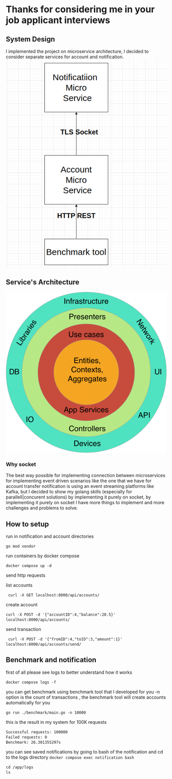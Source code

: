 # Thanks for considering me in your job applicant interviews 

## System Design 
I implemented the project on microservice architecture, I decided to consider separate services
for account and notification.<br>
![design.png](design.png)
## Service's Architecture 
![architecture.png](https://github.com/mahdimehrabi/account-notification/blob/main/architecture.png)

### Why socket 
The best way possible for implementing connection between microservices
for implementing event driven 
scenarios like the one that we have for account transfer notification
is using an event streaming platforms like Kafka, 
but I decided to show my golang skills (especially for parallell|concurent solutions) by implementing it purely on socket, by implementing it purely on socket I have more things to implement and more
challenges and problems to solve. 

## How to setup
run in notification and account directories 
```
go mod vendor 
```

run containers by docker compose 
```
docker compose up -d
```

send http requests

list accounts
```
 curl -X GET localhost:8000/api/accounts/ 
```
create account
```
curl -X POST -d '{"accountID":4,"balance":20.5}' localhost:8000/api/accounts/
```

send transaction 
```
 curl -X POST -d '{"fromID":4,"toID":3,"amount":1}' localhost:8000/api/accounts/send/
```
## Benchmark and notification 
first of all please see logs to better understand how it works
```
docker compose logs -f 
```

you can get benchmark using benchmark tool that I developed for you -n option is the
count of transactions , the benchmark tool will create accounts automatically for you
```
go run ./benchmark/main.go -n 10000
```

this is the result in my system for 100K requests
```
Successful requests: 100000
Failed requests: 0
Benchmark: 26.301355297s 
```

you can see saved notifications by going to bash of the notification and cd to the logs directory
```docker compose exec notification bash```
```
cd /app/logs
ls
```
